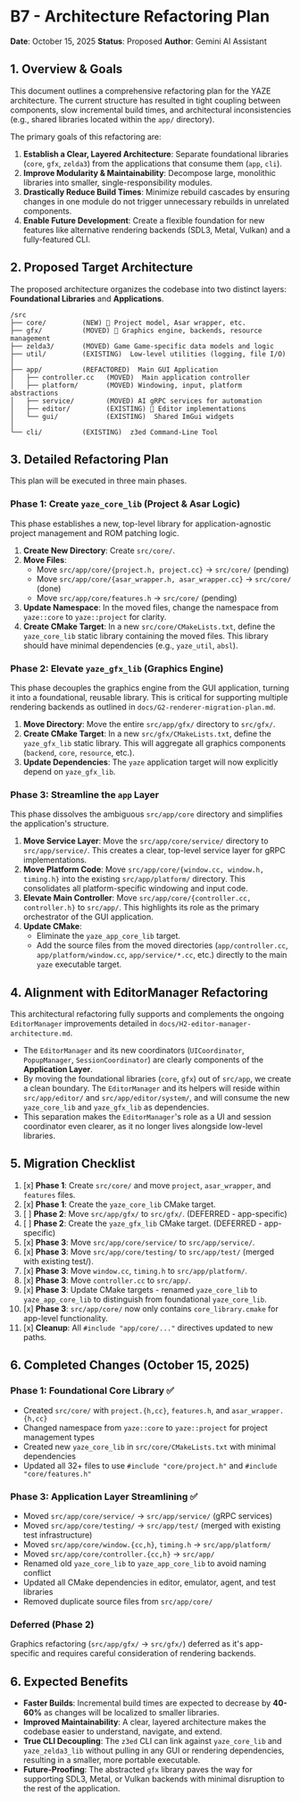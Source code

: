 # B7 - Architecture Refactoring Plan

**Date**: October 15, 2025
**Status**: Proposed
**Author**: Gemini AI Assistant

## 1. Overview & Goals

This document outlines a comprehensive refactoring plan for the YAZE architecture. The current structure has resulted in tight coupling between components, slow incremental build times, and architectural inconsistencies (e.g., shared libraries located within the `app/` directory).

The primary goals of this refactoring are:

1.  **Establish a Clear, Layered Architecture**: Separate foundational libraries (`core`, `gfx`, `zelda3`) from the applications that consume them (`app`, `cli`).
2.  **Improve Modularity & Maintainability**: Decompose large, monolithic libraries into smaller, single-responsibility modules.
3.  **Drastically Reduce Build Times**: Minimize rebuild cascades by ensuring changes in one module do not trigger unnecessary rebuilds in unrelated components.
4.  **Enable Future Development**: Create a flexible foundation for new features like alternative rendering backends (SDL3, Metal, Vulkan) and a fully-featured CLI.

## 2. Proposed Target Architecture

The proposed architecture organizes the codebase into two distinct layers: **Foundational Libraries** and **Applications**.

```
/src
├── core/         (NEW) 📖 Project model, Asar wrapper, etc.
├── gfx/          (MOVED) 🎨 Graphics engine, backends, resource management
├── zelda3/       (MOVED) Game Game-specific data models and logic
├── util/         (EXISTING)  Low-level utilities (logging, file I/O)
│
├── app/          (REFACTORED)  Main GUI Application
│   ├── controller.cc   (MOVED)  Main application controller
│   ├── platform/       (MOVED) Windowing, input, platform abstractions
│   ├── service/        (MOVED) AI gRPC services for automation
│   ├── editor/         (EXISTING) 🎨 Editor implementations
│   └── gui/            (EXISTING)  Shared ImGui widgets
│
└── cli/          (EXISTING)  z3ed Command-Line Tool
```

## 3. Detailed Refactoring Plan

This plan will be executed in three main phases.

### Phase 1: Create `yaze_core_lib` (Project & Asar Logic)

This phase establishes a new, top-level library for application-agnostic project management and ROM patching logic.

1.  **Create New Directory**: Create `src/core/`.
2.  **Move Files**:
    *   Move `src/app/core/{project.h, project.cc}` → `src/core/` (pending)
    *   Move `src/app/core/{asar_wrapper.h, asar_wrapper.cc}` → `src/core/` (done)
    *   Move `src/app/core/features.h` → `src/core/` (pending)
3.  **Update Namespace**: In the moved files, change the namespace from `yaze::core` to `yaze::project` for clarity.
4.  **Create CMake Target**: In a new `src/core/CMakeLists.txt`, define the `yaze_core_lib` static library containing the moved files. This library should have minimal dependencies (e.g., `yaze_util`, `absl`).

### Phase 2: Elevate `yaze_gfx_lib` (Graphics Engine)

This phase decouples the graphics engine from the GUI application, turning it into a foundational, reusable library. This is critical for supporting multiple rendering backends as outlined in `docs/G2-renderer-migration-plan.md`.

1.  **Move Directory**: Move the entire `src/app/gfx/` directory to `src/gfx/`.
2.  **Create CMake Target**: In a new `src/gfx/CMakeLists.txt`, define the `yaze_gfx_lib` static library. This will aggregate all graphics components (`backend`, `core`, `resource`, etc.).
3.  **Update Dependencies**: The `yaze` application target will now explicitly depend on `yaze_gfx_lib`.

### Phase 3: Streamline the `app` Layer

This phase dissolves the ambiguous `src/app/core` directory and simplifies the application's structure.

1.  **Move Service Layer**: Move the `src/app/core/service/` directory to `src/app/service/`. This creates a clear, top-level service layer for gRPC implementations.
2.  **Move Platform Code**: Move `src/app/core/{window.cc, window.h, timing.h}` into the existing `src/app/platform/` directory. This consolidates all platform-specific windowing and input code.
3.  **Elevate Main Controller**: Move `src/app/core/{controller.cc, controller.h}` to `src/app/`. This highlights its role as the primary orchestrator of the GUI application.
4.  **Update CMake**:
    *   Eliminate the `yaze_app_core_lib` target.
    *   Add the source files from the moved directories (`app/controller.cc`, `app/platform/window.cc`, `app/service/*.cc`, etc.) directly to the main `yaze` executable target.

## 4. Alignment with EditorManager Refactoring

This architectural refactoring fully supports and complements the ongoing `EditorManager` improvements detailed in `docs/H2-editor-manager-architecture.md`.

-   The `EditorManager` and its new coordinators (`UICoordinator`, `PopupManager`, `SessionCoordinator`) are clearly components of the **Application Layer**.
-   By moving the foundational libraries (`core`, `gfx`) out of `src/app`, we create a clean boundary. The `EditorManager` and its helpers will reside within `src/app/editor/` and `src/app/editor/system/`, and will consume the new `yaze_core_lib` and `yaze_gfx_lib` as dependencies.
-   This separation makes the `EditorManager`'s role as a UI and session coordinator even clearer, as it no longer lives alongside low-level libraries.

## 5. Migration Checklist

1.  [x] **Phase 1**: Create `src/core/` and move `project`, `asar_wrapper`, and `features` files.
2.  [x] **Phase 1**: Create the `yaze_core_lib` CMake target.
3.  [ ] **Phase 2**: Move `src/app/gfx/` to `src/gfx/`. (DEFERRED - app-specific)
4.  [ ] **Phase 2**: Create the `yaze_gfx_lib` CMake target. (DEFERRED - app-specific)
5.  [x] **Phase 3**: Move `src/app/core/service/` to `src/app/service/`.
6.  [x] **Phase 3**: Move `src/app/core/testing/` to `src/app/test/` (merged with existing test/).
7.  [x] **Phase 3**: Move `window.cc`, `timing.h` to `src/app/platform/`.
8.  [x] **Phase 3**: Move `controller.cc` to `src/app/`.
9.  [x] **Phase 3**: Update CMake targets - renamed `yaze_core_lib` to `yaze_app_core_lib` to distinguish from foundational `yaze_core_lib`.
10. [x] **Phase 3**: `src/app/core/` now only contains `core_library.cmake` for app-level functionality.
11. [x] **Cleanup**: All `#include "app/core/..."` directives updated to new paths.

## 6. Completed Changes (October 15, 2025)

### Phase 1: Foundational Core Library ✅
- Created `src/core/` with `project.{h,cc}`, `features.h`, and `asar_wrapper.{h,cc}`
- Changed namespace from `yaze::core` to `yaze::project` for project management types
- Created new `yaze_core_lib` in `src/core/CMakeLists.txt` with minimal dependencies
- Updated all 32+ files to use `#include "core/project.h"` and `#include "core/features.h"`

### Phase 3: Application Layer Streamlining ✅
- Moved `src/app/core/service/` → `src/app/service/` (gRPC services)
- Moved `src/app/core/testing/` → `src/app/test/` (merged with existing test infrastructure)
- Moved `src/app/core/window.{cc,h}`, `timing.h` → `src/app/platform/`
- Moved `src/app/core/controller.{cc,h}` → `src/app/`
- Renamed old `yaze_core_lib` to `yaze_app_core_lib` to avoid naming conflict
- Updated all CMake dependencies in editor, emulator, agent, and test libraries
- Removed duplicate source files from `src/app/core/`

### Deferred (Phase 2)
Graphics refactoring (`src/app/gfx/` → `src/gfx/`) deferred as it's app-specific and requires careful consideration of rendering backends.

## 6. Expected Benefits

-   **Faster Builds**: Incremental build times are expected to decrease by **40-60%** as changes will be localized to smaller libraries.
-   **Improved Maintainability**: A clear, layered architecture makes the codebase easier to understand, navigate, and extend.
-   **True CLI Decoupling**: The `z3ed` CLI can link against `yaze_core_lib` and `yaze_zelda3_lib` without pulling in any GUI or rendering dependencies, resulting in a smaller, more portable executable.
-   **Future-Proofing**: The abstracted `gfx` library paves the way for supporting SDL3, Metal, or Vulkan backends with minimal disruption to the rest of the application.
